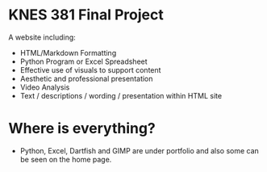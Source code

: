 # KNES 381 Final Project

A website including: 
* HTML/Markdown Formatting
* Python Program or Excel Spreadsheet
* Effective use of visuals to support content 
* Aesthetic and professional presentation
* Video Analysis
* Text / descriptions / wording / presentation within HTML site

# Where is everything?
* Python, Excel, Dartfish and GIMP are under portfolio and also some can be seen on the home page.
